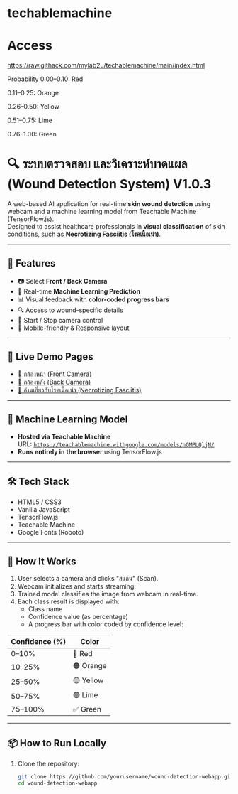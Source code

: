 # techablemachine


# Access
https://raw.githack.com/mylab2u/techablemachine/main/index.html


Probability 0.00–0.10: Red

0.11–0.25: Orange

0.26–0.50: Yellow

0.51–0.75: Lime

0.76–1.00: Green

# 🔍 ระบบตรวจสอบ และวิเคราะห์บาดแผล (Wound Detection System) V1.0.3

A web-based AI application for real-time **skin wound detection** using webcam and a machine learning model from Teachable Machine (TensorFlow.js).  
Designed to assist healthcare professionals in **visual classification** of skin conditions, such as **Necrotizing Fasciitis (โรคเนื้อเน่า)**.

---

## 🌟 Features

- 📷 Select **Front / Back Camera**
- 🧠 Real-time **Machine Learning Prediction**
- 📊 Visual feedback with **color-coded progress bars**
- 🔍 Access to wound-specific details
- 🛑 Start / Stop camera control
- 📱 Mobile-friendly & Responsive layout

---

## 🚀 Live Demo Pages

- [📸 กล้องหน้า (Front Camera)](frontpage3.html)
- [📸 กล้องหลัง (Back Camera)](backpage3.html)
- [🔎 อ่านเกี่ยวกับโรคเนื้อเน่า (Necrotizing Fasciitis)](necrotizing-fasciitis.html)

---

## 🧠 Machine Learning Model

- **Hosted via Teachable Machine**  
  URL: [`https://teachablemachine.withgoogle.com/models/nGMPLQljN/`](https://teachablemachine.withgoogle.com/models/nGMPLQljN/)
- **Runs entirely in the browser** using TensorFlow.js

---

## 🛠️ Tech Stack

- HTML5 / CSS3
- Vanilla JavaScript
- TensorFlow.js
- Teachable Machine
- Google Fonts (Roboto)

---

## 🧪 How It Works

1. User selects a camera and clicks "สแกน" (Scan).
2. Webcam initializes and starts streaming.
3. Trained model classifies the image from webcam in real-time.
4. Each class result is displayed with:
   - Class name
   - Confidence value (as percentage)
   - A progress bar with color coded by confidence level:

| Confidence (%) | Color    |
|----------------|----------|
| 0–10%          | 🔴 Red   |
| 10–25%         | 🟠 Orange|
| 25–50%         | 🟡 Yellow|
| 50–75%         | 🟢 Lime  |
| 75–100%        | ✅ Green |

---

## 📦 How to Run Locally

1. Clone the repository:
   ```bash
   git clone https://github.com/yourusername/wound-detection-webapp.git
   cd wound-detection-webapp
